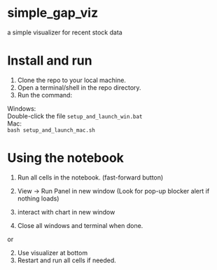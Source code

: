 # simple_gap_viz
a simple visualizer for recent stock data

# Install and run
1. Clone the repo to your local machine.
2. Open a terminal/shell in the repo directory.
3. Run the command:  

Windows:  
 Double-click the file `setup_and_launch_win.bat`  
Mac:  
`bash setup_and_launch_mac.sh`

# Using the notebook
1. Run all cells in the notebook. (fast-forward button)

2. View -> Run Panel in new window (Look for pop-up blocker alert if nothing loads)
3. interact with chart in new window
4. Close all windows and terminal when done.

or

2. Use visualizer at bottom
3. Restart and run all cells if needed.
